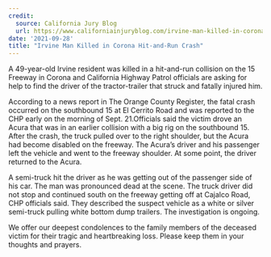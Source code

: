 ```yaml
---
credit:
  source: California Jury Blog
  url: https://www.californiainjuryblog.com/irvine-man-killed-in-corona-hit-and-run-crash/
date: '2021-09-28'
title: "Irvine Man Killed in Corona Hit-and-Run Crash"
---
```

A 49-year-old Irvine resident was killed in a hit-and-run collision on the 15 Freeway in Corona and California Highway Patrol officials are asking for help to find the driver of the tractor-trailer that struck and fatally injured him.

According to a news report in The Orange County Register, the fatal crash occurred on the southbound 15 at El Cerrito Road and was reported to the CHP early on the morning of Sept. 21.Officials said the victim drove an Acura that was in an earlier collision with a big rig on the southbound 15. After the crash, the truck pulled over to the right shoulder, but the Acura had become disabled on the freeway. The Acura’s driver and his passenger left the vehicle and went to the freeway shoulder. At some point, the driver returned to the Acura.

A semi-truck hit the driver as he was getting out of the passenger side of his car. The man was pronounced dead at the scene. The truck driver did not stop and continued south on the freeway getting off at Cajalco Road, CHP officials said. They described the suspect vehicle as a white or silver semi-truck pulling white bottom dump trailers. The investigation is ongoing.

We offer our deepest condolences to the family members of the deceased victim for their tragic and heartbreaking loss. Please keep them in your thoughts and prayers.
